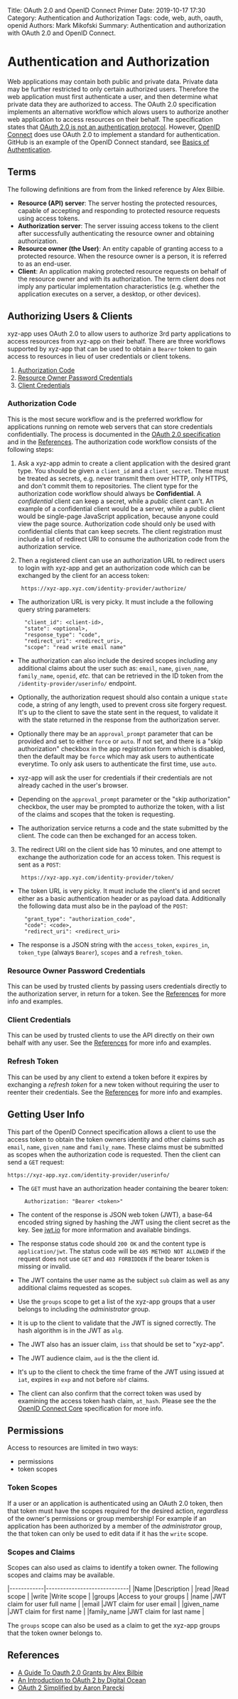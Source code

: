 Title: OAuth 2.0 and OpenID Connect Primer
Date: 2019-10-17 17:30
Category: Authentication and Authorization
Tags: code, web, auth, oauth, openid
Authors: Mark Mikofski
Summary: Authentication and authorization with OAuth 2.0 and OpenID Connect.

# Authentication and Authorization

Web applications may contain both public and private data. Private data may
be further restricted to only certain authorized users. Therefore the web
application must first authenticate a user, and then determine what private
data they are authorized to access. The OAuth 2.0 specification implements an
alternative workflow which alows users to authorize another web application to
access resources on their behalf. The specification states that
[OAuth 2.0 is not an authentication protocol](https://oauth.net/articles/authentication/).
However, [OpenID Connect](https://openid.net/connect/) does use OAuth 2.0 to
implement a standard for authentication. GitHub is an example of the OpenID 
Connect standard, see [Basics of Authentication](https://developer.github.com/v3/guides/basics-of-authentication/).

## Terms

The following definitions are from from the linked reference by Alex Bilbie.

- **Resource (API) server**: The server hosting the protected resources,
capable of accepting and responding to protected resource requests using access
tokens.
- **Authorization server**: The server issuing access tokens to the client
after successfully authenticating the resource owner and obtaining
authorization.
- **Resource owner (the User)**: An entity capable of granting access to a
protected resource. When the resource owner is a person, it is referred to as
an end-user.
- **Client**: An application making protected resource requests on behalf of
the resource owner and with its authorization. The term client does not imply
any particular implementation characteristics (e.g. whether the application
executes on a server, a desktop, or other devices).

## Authorizing Users & Clients

xyz-app uses OAuth 2.0 to allow users to authorize 3rd party applications to
access resources from xyz-app on their behalf. There are three workflows
supported by xyz-app that can be used to obtain a `Bearer` token to gain access
to resources in lieu of user credentials or client tokens.


1. [Authorization Code](#authorization-code)
2. [Resource Owner Password Credentials](#resource-owner-password-credentials)
3. [Client Credentials](#client-credentials)

### Authorization Code

This is the most secure workflow and is the preferred workflow for applications
running on remote web servers that can store credentials confidentially. The
process is documented in the [OAuth 2.0 specification](https://oauth.net/2/)
and in the [References](#references). The authorization code workflow
consists of the following steps:

1. Ask a xyz-app admin to create a client application with the desired grant
type. You should be given a `client_id` and a `client_secret`. These must be
treated as secrets, e.g. never transmit them over HTTP, only HTTPS, and don't
commit them to repositories. The client type for the authorization code
workflow should always be **Confidential**. A _confidential_ client can keep a
secret, while a _public_ client can't. An example of a confidential client
would be a server, while a public client would be single-page JavaScript
application, because anyone could view the page source. Authorization code
should only be used with confidential clients that can keep secrets. The client
registration must include a list of redirect URI to consume the authorization
code from the authorization service.
2. Then a registered client can use an authorization URL to redirect users to
login with xyz-app and get an authorization code which can be exchanged by the
client for an access token:

        https://xyz-app.xyz.com/identity-provider/authorize/

* The authorization URL is very picky. It must include a the following query
string parameters:

        "client_id": <client-id>,
        "state": <optional>,
        "response_type": "code",
        "redirect_uri": <redirect_uri>,
        "scope": "read write email name"


* The authorization can also include the desired scopes including any
additional claims about the user such as: `email`, `name`, `given_name`,
`family_name`, `openid`, _etc._ that can be retrieved in the ID token from the
`/identity-provider/userinfo/` endpoint.
* Optionally, the authorization request should also contain a unique `state`
code, a string of any length, used to prevent cross site forgery request. It's
up to the client to save the state sent in the request, to validate it with the
state returned in the response from the authorization server.
* Optionally there may be an `approval_prompt` parameter that can be provided
and set to either `force` or `auto`. If not set, and there is a "skip
authorization" checkbox in the app registration form which is disabled, then
the default may be `force` which may ask users to authenticate everytime. To
only ask users to authenticate the first time, use `auto`.
* xyz-app will ask the user for credentials if their credentials are not
already cached in the user's browser.
* Depending on the `approval_prompt` parameter or the "skip authorization"
checkbox, the user may be prompted to authorize the token, with a list of the
claims and scopes that the token is requesting.
* The authorization service returns a code and the state submitted by the
client. The code can then be exchanged for an access token.

3. The redirect URI on the client side has 10 minutes, and one attempt to
exchange the authorization code for an access token. This request is sent as a
`POST`:

        https://xyz-app.xyz.com/identity-provider/token/

* The token URL is very picky. It must include the client's id and secret
either as a basic authentication header or as payload data. Additionally the
following data must also be in the payload of the `POST`:

        "grant_type": "authorization_code",
        "code": <code>,
        "redirect_uri": <redirect_uri>

* The response is a JSON string with the `access_token`, `expires_in`,
`token_type` (always `Bearer`), `scopes` and a `refresh_token`.


### Resource Owner Password Credentials

This can be used by trusted clients by passing users credentials directly to
the authorization server, in return for a token. See the
[References](#references) for more info and examples.

### Client Credentials

This can be used by trusted clients to use the API directly on their own behalf
with any user. See the [References](#references) for more info and examples.

### Refresh Token

This can be used by any client to extend a token before it expires by
exchanging a _refresh token_ for a new token without requiring the user to
reenter their credentials. See the [References](#references) for more info and
examples.

## Getting User Info

This part of the OpenID Connect specification allows a client to use the access
token to obtain the token owners identity and other claims such as `email`,
`name`, `given_name` and `family_name`. These claims must be submitted as
scopes when the authorization code is requested. Then the client can send a
`GET` request:

    https://xyz-app.xyz.com/identity-provider/userinfo/

* The `GET` must have an authorization header containing the bearer token:

        Authorization: "Bearer <token>"

* The content of the response is JSON web token (JWT), a base-64 encoded string
signed by hashing the JWT using the client secret as the key. See
[jwt.io](https://jwt.io/) for more information and available bindings.
* The response status code should `200 OK` and the content type is
`application/jwt`. The status code will be `405 METHOD NOT ALLOWED` if the
request does not use `GET` and `403 FORBIDDEN` if the bearer token is missing
or invalid.
* The JWT contains the user name as the subject `sub` claim as well as any
additional claims requested as scopes.
* Use the `groups` scope to get a list of the xyz-app groups that a user
belongs to including the _administrator_ group.
* It is up to the client to validate that the JWT is signed correctly. The hash
algorithm is in the JWT as `alg`.
* The JWT also has an issuer claim, `iss` that should be set to "xyz-app".
* The JWT audience claim, `aud` is the the client id.
* It's up to the client to check the time frame of the JWT using issued at
`iat`, expires in `exp` and not before `nbf` claims.
* The client can also confirm that the correct token was used by examining the
access token hash claim, `at_hash`. Please see the the
[OpenID Connect Core](http://openid.net/specs/openid-connect-core-1_0.html)
specification for more info.

## Permissions

Access to resources are limited in two ways:

* permissions
* token scopes

### Token Scopes

If a user or an application is authenticated using an OAuth 2.0 token, then
that token must have the scopes required for the desired action, _regardless_
of the owner's permissions or group membership! For example if an application
has been authorized by a member of the _administrator_ group, the that token
can only be used to edit data if it has the `write` scope.

### Scopes and Claims

Scopes can also used as claims to identify a token owner. The following scopes
and claims may be available.

|------------|-----------------------------|
|Name        |Description                  |
|read        |Read scope                   |
|write       |Write scope                  |
|groups      |Access to your groups        |
|name        |JWT claim for user full name |
|email       |JWT claim for user email     |
|given_name  |JWT claim for first name     |
|family_name |JWT claim for last name      |

The `groups` scope can also be used as a claim to get the xyz-app groups that
the token owner belongs to.

## References

* [A Guide To Oauth 2.0 Grants by Alex Bilbie](https://alexbilbie.com/guide-to-oauth-2-grants/)
* [An Introduction to OAuth 2 by Digital Ocean](https://www.digitalocean.com/community/tutorials/an-introduction-to-oauth-2)
* [OAuth 2 Simplified by Aaron Parecki](https://aaronparecki.com/oauth-2-simplified/)
